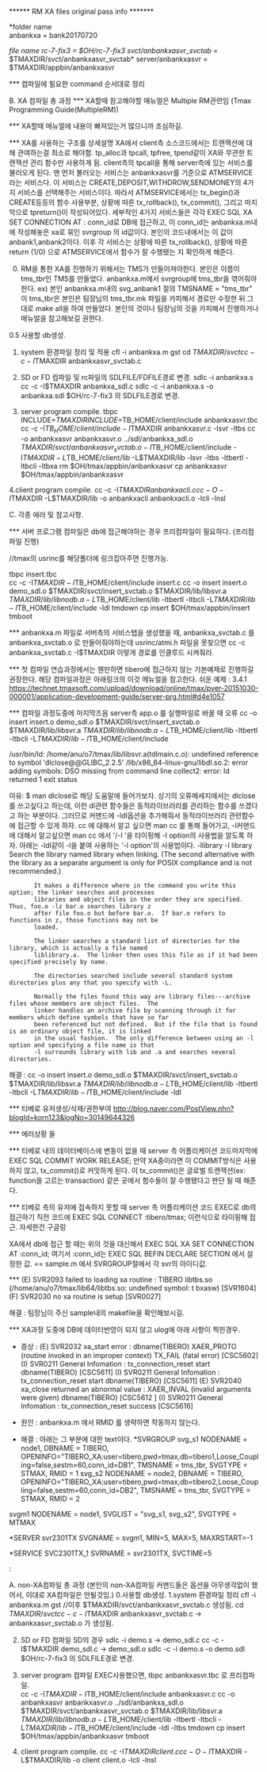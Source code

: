 ****** RM XA files original pass info *******


*folder name  
anbankxa  = bank20170720

*file name
rc-7-fix3 = $OH/rc-7-fix3
svct/anbankxasvr_svctab*  = $TMAXDIR/svct/anbankxasvr_svctab*
server/anbankxasvr  = $TMAXDIR/appbin/anbankxasvr

*** 컴파일에 필요한 command 순서대로 정리


B. XA 컴파일 총 과정
*** XA할때 참고해야할 매뉴얼은 Multiple RM관련임 (Tmax Programming Guide(MultipleRM))

*** XA할때 매뉴얼에 내용이 빠져있는거 많으니까 조심하길.

*** XA를 사용하는 구조를 상세설명
 XA에서 client측 소스코드에서는 트랜잭션에 대해 관여하는걸 최소로 해야함. tp_alloc과 tpcall, tpfree, tpend같이 XA와 무관한 트랜잭션 관리 함수만 사용하게 됨. client측의 tpcall을 통해 server측에 있는 서비스를 불러오게 된다. 
 맨 먼저 불러오는 서비스는 anbankxasvr를 기준으로 ATMSERVICE라는 서비스다. 이 서비스는 CREATE,DEPOSIT,WITHDROW,SENDMONEY의 4가지 서비스를 선택해주는 서비스이다. 따라서 ATMSERVICE에서는 tx_begin()과 CREATE등등의 함수 사용부분, 상황에 따른 tx_rollback(), tx_commit(), 그리고 마지막으로 tpreturn()이 작성되어있다.
 세부적인 4가지 서비스들은 각각 EXEC SQL XA SET CONNECTION AT : conn_id로 DB에 접근하고, 이 conn_id는 anbankxa.m내에 작성해놓은 xa로 묶인 svrgroup 의 id값이다. 본인의 코드내에서는 이 값이 anbank1,anbank2이다. 이후 각 서비스는 상황에 따른 tx_rollback(), 상황에 따른 return (1/0) 으로 ATMSERVICE에서 함수가 잘 수행됐는 지 확인하게 해준다.


0. RM을 통한 XA를 진행하기 위해서는 TMS가 만들어져야한다. 본인은 이름이 tms_tbr인  TMS를 만들었다.
anbankxa.m에서 svrgroup에 tms_tbr을 엮어줘야한다. ex) 본인 anbankxa.m내의 svg_anbank1 절의 TMSNAME = "tms_tbr"
이 tms_tbr은 본인은 팀장님의 tms_tbr.mk 파일을 카피해서 경로만 수정한 뒤 그대로 make all을 하여 만들었다.
본인의 것이나 팀장님의 것을 카피해서 진행하거나 매뉴얼을 참고해보길 권한다.


0.5 사용할 db생성.
1. system 환경파일 정리 및 적용
cfl -i anbankxa.m
gst
cd $TMAXDIR/svct
cc -c -I$TMAXDIR anbankxasvr_svctab.c

2. SD or FD 컴파일 및 rc파일의 SDLFILE/FDFILE경로 변경.
sdlc -i anbankxa.s 
cc -c -I$TMAXDIR anbankxa_sdl.c 
sdlc -c -i anbankxa.s -o anbankxa.sdl
$OH/rc-7-fix3 의 SDLFILE경로 변경.


3. server program compile.
tbpc INCLUDE=$TMAXDIR INCLUDE=$TB_HOME/client/include anbankxasvr.tbc
cc -c -I$TB_HOME/client/include -I$TMAXDIR anbankxasvr.c -lsvr -ltbs
cc -o anbankxasvr anbankxasvr.o ../sdl/anbankxa_sdl.o $TMAXDIR/svct/anbankxasvr_svctab.o -I$TB_HOME/client/include -I$TMAXDIR -L$TB_HOME/client/lib -L$TMAXDIR/lib -lsvr -ltbs -ltbertl -ltbcli -ltbxa 
rm $OH/tmax/appbin/anbankxasvr
cp anbankxasvr $OH/tmax/appbin/anbankxasvr

4.client program compile.
cc -c -I$TMAXDIR anbankxacli.c
cc -O -I$TMAXDIR -L$TMAXDIR/lib -o anbankxacli anbankxacli.o -lcli -lnsl















C. 각종 에러 및 참고사항.


*** 서버 프로그램 컴파일은 db에 접근해야하는 경우 프리컴파일이 필요하다.
(프리컴파일 진행)

//tmax의 usrinc를 해당폴더에 링크잡아주면 진행가능.

tbpc insert.tbc  
cc -c -I$TMAXDIR -I$TB_HOME/client/include insert.c
cc -o insert insert.o demo_sdl.o $TMAXDIR/svct/insert_svctab.o $TMAXDIR/lib/libsvr.a $TMAXDIR/lib/libnodb.a -L$TB_HOME/client/lib -ltbertl -ltbcli -L$TMAXDIR/lib -I$TB_HOME/client/include -ldl
tmdown
cp insert $OH/tmax/appbin/insert
tmboot

*** anbankxa.m 파일로 서버측의 서비스탭을 생성했을 때, anbankxa_svctab.c 를 anbankxa_svctab.o 로 만들어줘야하는데 usrinc/atmi.h 파일을 못찾으면 cc -c anbankxa_svctab.c -I$TMAXDIR 이렇게 경로를 인클루드 시켜줘라.

*** 첫 컴파일 연습과정에서는 웬만하면 tibero에 접근하지 않는 기본예제로 진행하길 권장한다.
해당 컴파일과정은 아래링크의 이것 메뉴얼을 참고한다. 쉬운 예제 : 3.4.1 
https://technet.tmaxsoft.com/upload/download/online/tmax/pver-20151030-000001/application-development-guide/server-prg.html#d4e1057



*** 컴파일 과정도중에 마지막즈음 server측 app.o 를 실행파일로 바꿀 때 오류
 cc -o insert insert.o demo_sdl.o $TMAXDIR/svct/insert_svctab.o $TMAXDIR/lib/libsvr.a $TMAXDIR/lib/libnodb.a -L$TB_HOME/client/lib -ltbertl -ltbcli -L$TMAXDIR/lib -I$TB_HOME/client/include

/usr/bin/ld: /home/anu/o7/tmax/lib/libsvr.a(tdlmain.c.o): undefined reference to symbol 'dlclose@@GLIBC_2.2.5'
/lib/x86_64-linux-gnu/libdl.so.2: error adding symbols: DSO missing from command line
collect2: error: ld returned 1 exit status

이유:
$ man dlclose로 해당 도움말에 들어가보자.
상기의 오류메세지에서는 dlclose를 쓰고싶다고 하는데, 이런 dl관련 함수들은 동적라이브러리를 관리하는 함수를 쓰겠다고 하는 부분이다. 
그러므로 커맨드에 -ldl옵션을 추가해줘서 동적라이브러리 관련함수에 접근할 수 있게 하자.
cc 에 대해서 알고 싶으면 man cc 를 통해 들어가고, -l커맨드에 대해서 알고싶으면 man cc 에서 '/-l '을 타이핑해 -l option의 사용법을 알도록 하자.
아래는 -ldl같이 -l을 붙여 사용하는 '-l option'의 사용법이다.
-llibrary
       -l library
           Search the library named library when linking.  (The second alternative with the library as a separate
           argument is only for POSIX compliance and is not recommended.)

           It makes a difference where in the command you write this option; the linker searches and processes
           libraries and object files in the order they are specified.  Thus, foo.o -lz bar.o searches library z
           after file foo.o but before bar.o.  If bar.o refers to functions in z, those functions may not be
           loaded.

           The linker searches a standard list of directories for the library, which is actually a file named
           liblibrary.a.  The linker then uses this file as if it had been specified precisely by name.

           The directories searched include several standard system directories plus any that you specify with -L.

           Normally the files found this way are library files---archive files whose members are object files.  The
           linker handles an archive file by scanning through it for members which define symbols that have so far
           been referenced but not defined.  But if the file that is found is an ordinary object file, it is linked
           in the usual fashion.  The only difference between using an -l option and specifying a file name is that
           -l surrounds library with lib and .a and searches several directories.




해결 :
cc -o insert insert.o demo_sdl.o $TMAXDIR/svct/insert_svctab.o $TMAXDIR/lib/libsvr.a $TMAXDIR/lib/libnodb.a -L$TB_HOME/client/lib -ltbertl -ltbcli -L$TMAXDIR/lib -I$TB_HOME/client/include -ldl




  

*** 티베로 유저생성/삭제/권한부여
http://blog.naver.com/PostView.nhn?blogId=korn123&logNo=30149644326



*** 에러상황 들


*** 티베로 내의 데이터베이스에 변동이 없을 때
server 측 어플리케이션 코드마지막에 EXEC SQL COMMIT WORK RELEASE; 
만약 XA중이라면 이 COMMIT방식은 사용하지 않고, tx_commit()로 커밋하게 된다.
이 tx_commit()은 글로벌 트랜잭션(ex: function을 고르는 transaction) 같은 곳에서 함수들이 잘 수행됐다고 판단 될 때 해준다.

*** 티베로 측의 유저에 접속하지 못할 때
server 측 어플리케이션 코드 EXEC로 db의 접근하기 직전 코드에 
EXEC SQL CONNECT :tibero/tmax;
이런식으로 타이핑해 접근.
자세한건 구글링

XA에서 db에 접근 할 때는 위의 것을 대신해서 
EXEC SQL XA SET CONNECTION AT :conn_id;
여기서 :conn_id는 EXEC SQL BEFIN DECLARE SECTION 에서 설정한 값. == sample.m 에서 SVRGROUP절에서 각 svr의 아이디값.



***  (E) SVR2093 failed to loading xa routine : TIBERO libtbs.so (/home/anu/o7/tmax/lib64/libtbs.so: undefined symbol: t    bxasw) [SVR1604]
     (F) SVR2030 no xa routine is setup [SVR0027]

해결 : 팀장님이 주신 sample내의 makefile을 확인해보시길.



*** XA과정 도중에 DB에 데이터반영이 되지 않고 ulog에 아래 사항이 찍힌경우.
* 증상 :
(E) SVR2032 xa_start error : dbname(TIBERO)
XAER_PROTO (routine invoked in an improper context)
TX_FAIL (fatal error) [CSC5602]
(I) SVR0211 General Infomation : tx_connection_reset start dbname(TIBERO) [CSC5611]
(I) SVR0211 General Infomation : tx_connection_reset start dbname(TIBERO) [CSC5611]
(E) SVR2040 xa_close returned an abnormal value : XAER_INVAL (invalid arguments were given) dbname(TIBERO) [CSC5612    ]
(I) SVR0211 General Infomation : tx_connection_reset success [CSC5616]

* 원인 :
anbankxa.m 에서 RMID 를 생략하면 작동하지 않는다.
* 해결 :
아래는 그 부분에 대한 text이다.
*SVRGROUP
svg_s1       NODENAME = node1,
             DBNAME = TIBERO,
             OPENINFO="TIBERO_XA:user=tibero,pwd=tmax,db=tibero1,Loose_Coupling=false,sestm=60,conn_id=DB1",
             TMSNAME = tms_tbr,
             SVGTYPE = STMAX,
             RMID = 1
svg_s2       NODENAME = node2,
             DBNAME = TIBERO,
             OPENINFO="TIBERO_XA:user=tibero,pwd=tmax,db=tibero2,Loose_Coupling=false,sestm=60,conn_id=DB2",
             TMSNAME = tms_tbr,
             SVGTYPE = STMAX,
             RMID = 2

svgm1        NODENAME = node1,
             SVGLIST = "svg_s1, svg_s2",
             SVGTYPE = MTMAX

*SERVER
svr2301TX    SVGNAME = svgm1, MIN=5, MAX=5, MAXRSTART=-1

*SERVICE
SVC2301TX_1  SVRNAME = svr2301TX, SVCTIME=5

:






A. non-XA컴파일 총 과정 (본인의 non-XA컴파일 커맨드들은 옵션을 아무생각없이 했어서, 이대로 XA컴파일은 안될것임.)
0.사용할 db생성.
1.system 환경파일 정리
cfl -i anbankxa.m
gst    //이후 $TMAXDIR/svct/anbankxasvr_svctab.c 생성됨.
cd $TMAXDIR/svct
cc -c -I$TMAXDIR anbankxasvr_svctab.c -> anbankxasvr_svctab.o 가 생성됨.

2. SD or FD 컴파일
SD의 경우
sdlc -i demo.s   -> demo_sdl.c
cc -c -I$TMAXDIR demo_sdl.c -> demo_sdl.o
sdlc -c -i demo.s -o demo.sdl
$OH/rc-7-fix3 의 SDLFILE경로 변경.

3. server program 컴파일
EXEC사용했으면, tbpc anbankxasvr.tbc 로 프리컴파일.  
cc -c -I$TMAXDIR -I$TB_HOME/client/include anbankxasvr.c
cc -o anbankxasvr anbankxasvr.o ../sdl/anbankxa_sdl.o $TMAXDIR/svct/anbankxasvr_svctab.o $TMAXDIR/lib/libsvr.a $TMAXDIR/lib/libnodb.a -L$TB_HOME/client/lib -ltbertl -ltbcli -L$TMAXDIR/lib -I$TB_HOME/client/include -ldl -ltbs
tmdown
cp insert $OH/tmax/appbin/anbankxasvr
tmboot

4. client program compile.
cc -c -I$TMAXDIR client.c
cc -O -I$TMAXDIR -L$TMAXDIR/lib -o client client.o -lcli -lnsl



